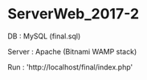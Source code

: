 # ServerWeb_2017-2

DB : MySQL (final.sql)

Server : Apache (Bitnami WAMP stack)

Run : 'http://localhost/final/index.php'
